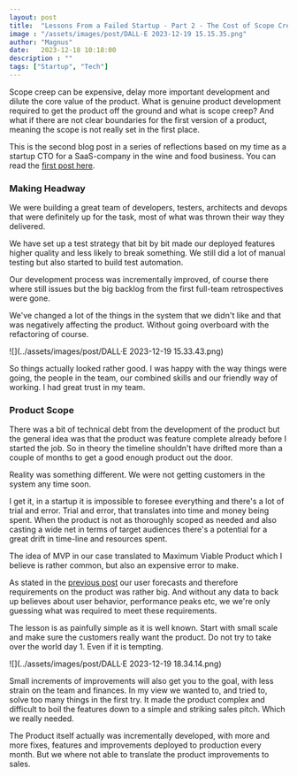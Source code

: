 ```yaml
---
layout: post
title:  "Lessons From a Failed Startup - Part 2 - The Cost of Scope Creep"
image : "/assets/images/post/DALL·E 2023-12-19 15.15.35.png"
author: "Magnus"
date:   2023-12-18 10:18:00
description : ""
tags: ["Startup", "Tech"]
---
```

Scope creep can be expensive, delay more important development and dilute the core value of the product. What is genuine product development required to get the product off the ground and what is scope creep? And what if there are not clear boundaries for the first version of a product, meaning the scope is not really set in the first place.

This is the second blog post in a series of reflections based on my time as a startup CTO for a SaaS-company in the wine and food business. You can read the [first post here](lessons-from-a-failed-startup-part-1-embracing-failure-as-a-learning-opportunity).

### Making Headway
We were building a great team of developers, testers, architects and devops that were definitely up for the task, most of what was thrown their way they delivered.

We have set up a test strategy that bit by bit made our deployed features higher quality and less likely to break something. We still did a lot of manual testing but also started to build test automation.

Our development process was incrementally improved, of course there where still issues but the big backlog from the first full-team retrospectives were gone.

We've changed a lot of the things in the system that we didn't like and that was negatively affecting the product. Without going overboard with the refactoring of course.

![](../assets/images/post/DALL·E 2023-12-19 15.33.43.png)

So things actually looked rather good. I was happy with the way things were going, the people in the team, our combined skills and our friendly way of working. I had great trust in my team.

### Product Scope
There was a bit of technical debt from the development of the product but the general idea was that the product was feature complete already before I started the job. So in theory the timeline shouldn't have drifted more than a couple of months to get a good enough product out the door.

Reality was something different. We were not getting customers in the system any time soon. 

I get it, in a startup it is impossible to foresee everything and there's a lot of trial and error. Trial and error, that translates into time and money being spent. When the product is not as thoroughly scoped as needed and also casting a wide net in terms of target audiences there's a potential for a great drift in time-line and resources spent.

The idea of MVP in our case translated to Maximum Viable Product which I believe is rather common, but also an expensive error to make.

As stated in the [previous post](lessons-from-a-failed-startup-part-1-embracing-failure-as-a-learning-opportunity) our user forecasts and therefore requirements on the product was rather big. And without any data to back up believes about user behavior, performance peaks etc, we we're only guessing what was required to meet these requirements.

The lesson is as painfully simple as it is well known. Start with small scale and make sure the customers really want the product. Do not try to take over the world day 1. Even if it is tempting.

![](../assets/images/post/DALL·E 2023-12-19 18.34.14.png)

Small increments of improvements will also get you to the goal, with less strain on the team and finances. In my view we wanted to, and tried to, solve too many things in the first try. It made the product complex and difficult to boil the features down to a simple and striking sales pitch. Which we really needed.

The Product itself actually was incrementally developed, with more and more fixes, features and improvements deployed to production every month. But we where not able to translate the product improvements to sales.